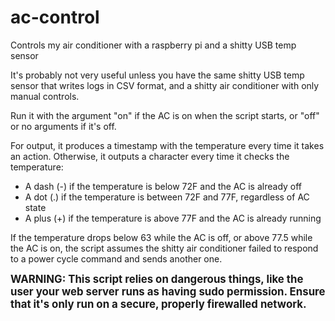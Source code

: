 # ac-control
Controls my air conditioner with a raspberry pi and a shitty USB temp sensor

It's probably not very useful unless you have the same shitty USB temp sensor that writes logs in CSV format, and a shitty air conditioner with only manual controls.

Run it with the argument "on" if the AC is on when the script starts, or "off" or no arguments if it's off.

For output, it produces a timestamp with the temperature every time it takes an action.  Otherwise, it outputs a character every time it checks the temperature:

* A dash (-) if the temperature is below 72F and the AC is already off
* A dot (.) if the temperature is between 72F and 77F, regardless of AC state
* A plus (+) if the temperature is above 77F and the AC is already running

If the temperature drops below 63 while the AC is off, or above 77.5 while the AC is on, the script assumes the shitty air conditioner failed to respond to a power cycle command and sends another one.

**<big>WARNING: This script relies on dangerous things, like the user your web server runs as having sudo permission.  Ensure that it's only run on a secure, properly firewalled network.</big>**
